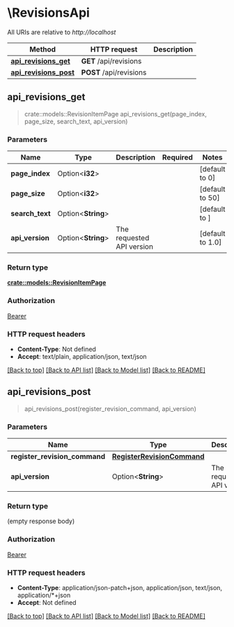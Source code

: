 # \RevisionsApi

All URIs are relative to *http://localhost*

Method | HTTP request | Description
------------- | ------------- | -------------
[**api_revisions_get**](RevisionsApi.md#api_revisions_get) | **GET** /api/revisions | 
[**api_revisions_post**](RevisionsApi.md#api_revisions_post) | **POST** /api/revisions | 



## api_revisions_get

> crate::models::RevisionItemPage api_revisions_get(page_index, page_size, search_text, api_version)


### Parameters


Name | Type | Description  | Required | Notes
------------- | ------------- | ------------- | ------------- | -------------
**page_index** | Option<**i32**> |  |  |[default to 0]
**page_size** | Option<**i32**> |  |  |[default to 50]
**search_text** | Option<**String**> |  |  |[default to ]
**api_version** | Option<**String**> | The requested API version |  |[default to 1.0]

### Return type

[**crate::models::RevisionItemPage**](RevisionItemPage.md)

### Authorization

[Bearer](../README.md#Bearer)

### HTTP request headers

- **Content-Type**: Not defined
- **Accept**: text/plain, application/json, text/json

[[Back to top]](#) [[Back to API list]](../README.md#documentation-for-api-endpoints) [[Back to Model list]](../README.md#documentation-for-models) [[Back to README]](../README.md)


## api_revisions_post

> api_revisions_post(register_revision_command, api_version)


### Parameters


Name | Type | Description  | Required | Notes
------------- | ------------- | ------------- | ------------- | -------------
**register_revision_command** | [**RegisterRevisionCommand**](RegisterRevisionCommand.md) |  | [required] |
**api_version** | Option<**String**> | The requested API version |  |[default to 1.0]

### Return type

 (empty response body)

### Authorization

[Bearer](../README.md#Bearer)

### HTTP request headers

- **Content-Type**: application/json-patch+json, application/json, text/json, application/*+json
- **Accept**: Not defined

[[Back to top]](#) [[Back to API list]](../README.md#documentation-for-api-endpoints) [[Back to Model list]](../README.md#documentation-for-models) [[Back to README]](../README.md)

